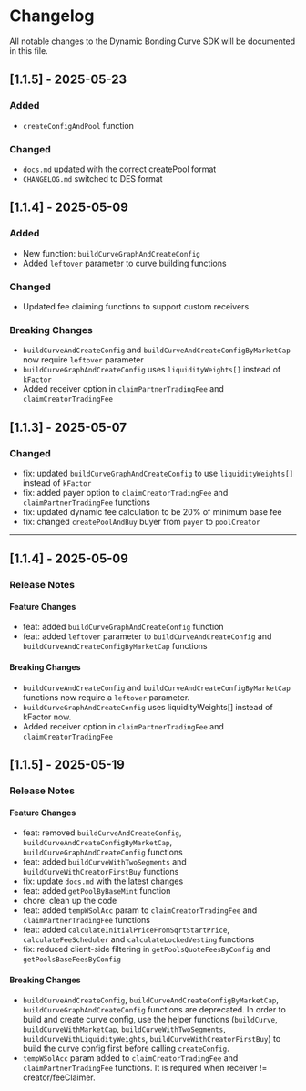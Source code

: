 # Changelog

All notable changes to the Dynamic Bonding Curve SDK will be documented in this file.

## [1.1.5] - 2025-05-23

### Added

- `createConfigAndPool` function

### Changed 

- `docs.md` updated with the correct createPool format
- `CHANGELOG.md` switched to DES format

## [1.1.4] - 2025-05-09

### Added

- New function: `buildCurveGraphAndCreateConfig`
- Added `leftover` parameter to curve building functions

### Changed

- Updated fee claiming functions to support custom receivers

### Breaking Changes

- `buildCurveAndCreateConfig` and `buildCurveAndCreateConfigByMarketCap` now require `leftover` parameter
- `buildCurveGraphAndCreateConfig` uses `liquidityWeights[]` instead of `kFactor`
- Added receiver option in `claimPartnerTradingFee` and `claimCreatorTradingFee`

## [1.1.3] - 2025-05-07

### Changed

- fix: updated `buildCurveGraphAndCreateConfig` to use `liquidityWeights[]` instead of `kFactor`
- fix: added payer option to `claimCreatorTradingFee` and `claimPartnerTradingFee` functions
- fix: updated dynamic fee calculation to be 20% of minimum base fee
- fix: changed `createPoolAndBuy` buyer from `payer` to `poolCreator`

---

## [1.1.4] - 2025-05-09

### Release Notes

#### Feature Changes

- feat: added `buildCurveGraphAndCreateConfig` function
- feat: added `leftover` parameter to `buildCurveAndCreateConfig` and `buildCurveAndCreateConfigByMarketCap` functions

#### Breaking Changes

- `buildCurveAndCreateConfig` and `buildCurveAndCreateConfigByMarketCap` functions now require a `leftover` parameter.
- `buildCurveGraphAndCreateConfig` uses liquidityWeights[] instead of kFactor now.
- Added receiver option in `claimPartnerTradingFee` and `claimCreatorTradingFee`

## [1.1.5] - 2025-05-19

### Release Notes

#### Feature Changes

- feat: removed `buildCurveAndCreateConfig`, `buildCurveAndCreateConfigByMarketCap`, `buildCurveGraphAndCreateConfig` functions
- feat: added `buildCurveWithTwoSegments` and `buildCurveWithCreatorFirstBuy` functions
- fix: update `docs.md` with the latest changes
- feat: added `getPoolByBaseMint` function
- chore: clean up the code
- feat: added `tempWSolAcc` param to `claimCreatorTradingFee` and `claimPartnerTradingFee` functions
- feat: added `calculateInitialPriceFromSqrtStartPrice`, `calculateFeeScheduler` and `calculateLockedVesting` functions
- fix: reduced client-side filtering in `getPoolsQuoteFeesByConfig` and `getPoolsBaseFeesByConfig`

#### Breaking Changes

- `buildCurveAndCreateConfig`, `buildCurveAndCreateConfigByMarketCap`, `buildCurveGraphAndCreateConfig` functions are deprecated. In order to build and create curve config, use the helper functions (`buildCurve`, `buildCurveWithMarketCap`, `buildCurveWithTwoSegments`, `buildCurveWithLiquidityWeights`, `buildCurveWithCreatorFirstBuy`) to build the curve config first before calling `createConfig`.
- `tempWSolAcc` param added to `claimCreatorTradingFee` and `claimPartnerTradingFee` functions. It is required when receiver != creator/feeClaimer.
